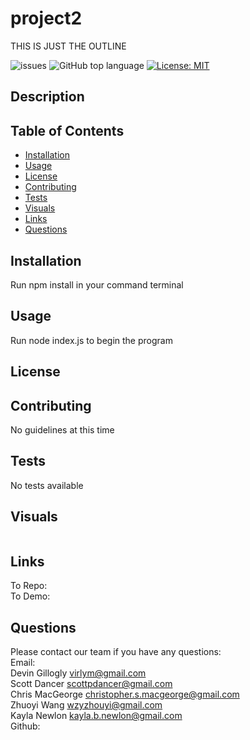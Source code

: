 # project2

THIS IS JUST THE OUTLINE

![issues](https://img.shields.io/github/issues/kbnewlon/README-generator)
![GitHub top language](https://img.shields.io/github/languages/top/kbnewlon/README-generator)
[![License: MIT](https://img.shields.io/badge/License-MIT-yellow.svg)](https://opensource.org/licenses/MIT)
  
## Description 


## Table of Contents 
* [Installation](#Installation)
* [Usage](#Usage)
* [License](#License)
* [Contributing](#Contributing)
* [Tests](#Tests)
* [Visuals](#Visuals)
* [Links](#Links)
* [Questions](#Questions)

## Installation
Run npm install in your command terminal

## Usage
Run node index.js to begin the program

## License


## Contributing 
No guidelines at this time 

## Tests
No tests available 

## Visuals
![]()
## Links
To Repo: 
<br>To Demo:  

## Questions 
Please contact our team if you have any questions:
<br>Email: 
<br>Devin Gillogly virlym@gmail.com
<br>Scott Dancer scottpdancer@gmail.com
<br> Chris MacGeorge christopher.s.macgeorge@gmail.com
<br> Zhuoyi Wang wzyzhouyi@gmail.com
<br> Kayla Newlon kayla.b.newlon@gmail.com
<br>Github: 
